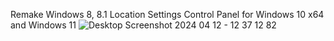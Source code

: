 Remake Windows 8, 8.1 Location Settings Control Panel for Windows 10 x64 and Windows 11 
![Desktop Screenshot 2024 04 12 - 12 37 12 82](https://github.com/MehranAkbarii/WindowsLocationCplRemake/assets/133998536/d196ab00-e5c8-4ff8-8f4c-9d2c4a285530)
